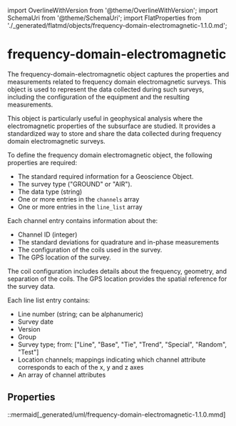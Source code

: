 import OverlineWithVersion from '@theme/OverlineWithVersion';
import SchemaUri from '@theme/SchemaUri';
import FlatProperties from './_generated/flatmd/objects/frequency-domain-electromagnetic-1.1.0.md';

<OverlineWithVersion title="Geoscience Objects" version="1.1.0" badge="supported" />

# frequency-domain-electromagnetic

<SchemaUri uri="schema/objects/frequency-domain-electromagnetic/1.1.0/frequency-domain-electromagnetic.schema.json" />

The frequency-domain-electromagnetic object captures the properties and measurements related to frequency domain electromagnetic surveys. This object is used to represent the data collected during such surveys, including the configuration of the equipment and the resulting measurements.

This object is particularly useful in geophysical analysis where the electromagnetic properties of the subsurface are studied. It provides a standardized way to store and share the data collected during frequency domain electromagnetic surveys.

To define the frequency domain electromagnetic object, the following properties are required:

- The standard required information for a Geoscience Object.
- The survey type ("GROUND" or "AIR").
- The data type (string)
- One or more entries in the `channels` array
- One or more entries in the `line_list` array

Each channel entry contains information about the:

- Channel ID (integer)
- The standard deviations for quadrature and in-phase measurements
- The configuration of the coils used in the survey.
- The GPS location of the survey.

The coil configuration includes details about the frequency, geometry, and separation of the coils. The GPS location provides the spatial reference for the survey data.

Each line list entry contains:

- Line number (string; can be alphanumeric)
- Survey date
- Version
- Group
- Survey type; from: ["Line", "Base", "Tie", "Trend", "Special", "Random", "Test"]
- Location channels; mappings indicating which channel attribute corresponds to each of the x, y and z axes
- An array of channel attributes

## Properties

<FlatProperties />

::mermaid[_generated/uml/frequency-domain-electromagnetic-1.1.0.mmd]
